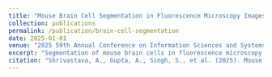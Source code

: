 ```yaml
---
title: "Mouse Brain Cell Segmentation in Fluorescence Microscopy Images"
collection: publications
permalink: /publication/brain-cell-segmentation
date: 2025-01-01
venue: "2025 59th Annual Conference on Information Sciences and Systems (CISS)"
excerpt: "Segmentation of mouse brain cells in fluorescence microscopy images using deep learning."
citation: "Shrivastava, A., Gupta, A., Singh, S., et al. (2025). Mouse Brain Cell Segmentation. CISS 2025."
---
```

